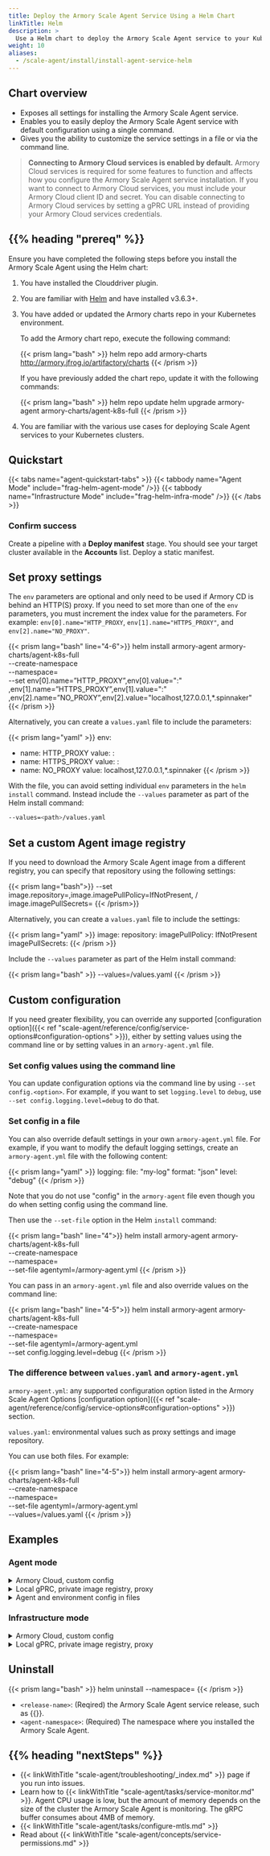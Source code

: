 ```yaml
---
title: Deploy the Armory Scale Agent Service Using a Helm Chart
linkTitle: Helm
description: >
  Use a Helm chart to deploy the Armory Scale Agent service to your Kubernetes cluster.
weight: 10
aliases:
  - /scale-agent/install/install-agent-service-helm
---
```


## Chart overview

- Exposes all settings for installing the Armory Scale Agent service.
- Enables you to easily deploy the Armory Scale Agent service with default configuration using a single command.
- Gives you the ability to customize the service settings in a file or via the command line.

>**Connecting to Armory Cloud services is enabled by default.** Armory Cloud services is required for some features to function and affects how you configure the Armory Scale Agent service installation. If you want to connect to Armory Cloud services, you must include your Armory Cloud client ID and secret. You can disable connecting to Armory Cloud services by setting a gPRC URL instead of providing your Armory Cloud services credentials.


## {{% heading "prereq" %}}

Ensure you have completed the following steps before you install the Armory Scale Agent using the Helm chart:

1. You have installed the Clouddriver plugin.
1. You are familiar with [Helm](https://helm.sh/) and have installed v3.6.3+.
1. You have added or updated the Armory charts repo in your Kubernetes environment.

   To add the Armory chart repo, execute the following command:

   {{< prism lang="bash" >}}
   helm repo add armory-charts http://armory.jfrog.io/artifactory/charts
   {{< /prism >}}

   If you have previously added the chart repo, update it with the following commands:

   {{< prism lang="bash" >}}
   helm repo update
   helm upgrade armory-agent armory-charts/agent-k8s-full
   {{< /prism >}}

1. You are familiar with the various use cases for deploying Scale Agent services to your Kubernetes clusters.

## Quickstart

{{< tabs name="agent-quickstart-tabs" >}}
{{< tabbody name="Agent Mode" include="frag-helm-agent-mode" />}}
{{< tabbody name="Infrastructure Mode" include="frag-helm-infra-mode" />}}
{{< /tabs >}}

### Confirm success

Create a pipeline with a **Deploy manifest** stage. You should see your target cluster available in the **Accounts** list. Deploy a static manifest.

## Set proxy settings

The `env` parameters are optional and only need to be used if Armory CD is behind an HTTP(S) proxy. If you need to set more than one of the `env` parameters, you must increment the index value for the parameters. For example: `env[0].name="HTTP_PROXY`, `env[1].name="HTTPS_PROXY"`, and `env[2].name="NO_PROXY"`.

{{< prism lang="bash" line="4-6">}}
helm install armory-agent armory-charts/agent-k8s-full \
--create-namespace \
--namespace=<agent-namespace> \
--set env[0].name=”HTTP_PROXY”,env[0].value="<hostname>:<port>" \
,env[1].name=”HTTPS_PROXY”,env[1].value="<hostname>:<port>" \
,env[2].name=”NO_PROXY”,env[2].value="localhost,127.0.0.1,*.spinnaker"
{{< /prism >}}

Alternatively, you can create a `values.yaml` file to include the parameters:

{{< prism lang="yaml" >}}
env:
  - name: HTTP_PROXY
    value: <hostname>:<port>
  - name: HTTPS_PROXY
    value: <hostname>:<port>
  - name: NO_PROXY
    value: localhost,127.0.0.1,*.spinnaker
{{< /prism >}}

With the file, you can avoid setting individual `env` parameters in the `helm install` command. Instead include the `--values` parameter as part of the Helm install command:

```bash
--values=<path>/values.yaml
```

## Set a custom Agent image registry

If you need to download the Armory Scale Agent image from a different registry, you can specify that repository using the following settings:

{{< prism lang="bash">}}
--set image.repository=<repo-name>,image.imagePullPolicy=IfNotPresent, /
image.imagePullSecrets=<secret>
{{< /prism>}}

Alternatively, you can create a `values.yaml` file to include the settings:

{{< prism lang="yaml" >}}
image:
  repository: <repo-name>
  imagePullPolicy: IfNotPresent
  imagePullSecrets: <secret>
{{< /prism >}}

Include the `--values` parameter as part of the Helm install command:

{{< prism lang="bash" >}}
--values=<path>/values.yaml
{{< /prism >}}

## Custom configuration

If you need greater flexibility, you can override any supported [configuration option]({{< ref "scale-agent/reference/config/service-options#configuration-options" >}}), either by setting values using the command line or by setting values in an `armory-agent.yml` file.

### Set config values using the command line

You can update configuration options via the command line by using `--set config.<option>`. For example, if you want to set `logging.level` to `debug`, use `--set config.logging.level=debug` to do that.


### Set config in a file

You can also override default settings in your own `armory-agent.yml` file. For example, if you want to modify the default logging settings, create an `armory-agent.yml` file with the following content:

{{< prism lang="yaml" >}}
logging:
  file: "my-log"
  format: "json"
  level: "debug"
{{< /prism >}}

Note that you do not use "config" in the `armory-agent` file even though you do when setting config using the command line.

Then use the `--set-file` option in the Helm `install` command:

{{< prism lang="bash" line="4">}}
helm install armory-agent armory-charts/agent-k8s-full \
--create-namespace \
--namespace=<agent-namespace> \
--set-file agentyml=<path-to>/armory-agent.yml
{{< /prism >}}

You can pass in an `armory-agent.yml` file and also override values on the command line:

{{< prism lang="bash" line="4-5">}}
helm install armory-agent armory-charts/agent-k8s-full \
--create-namespace \
--namespace=<agent-namespace> \
--set-file agentyml=<path-to>/armory-agent.yml \
--set config.logging.level=debug
{{< /prism >}}

### The difference between `values.yaml` and `armory-agent.yml`

`armory-agent.yml`: any supported configuration option listed in the Armory Scale Agent Options [configuration option]({{< ref "scale-agent/reference/config/service-options#configuration-options" >}}) section.

`values.yaml`: environmental values such as proxy settings and image repository.

You can use both files. For example:

{{< prism lang="bash" line="4-5">}}
helm install armory-agent armory-charts/agent-k8s-full \
--create-namespace \
--namespace=<agent-namespace> \
--set-file agentyml=<path-to>/armory-agent.yml \
--values=<path-to>/values.yaml
{{< /prism >}}

## Examples

### Agent mode

<details><summary><string>Armory Cloud, custom config</strong></summary>

This example installs the Armory Scale Agent service into the "dev" namespace with a connection to Armory Cloud services and the following custom configuration:
- `debug` logging level
- Increase the Armory Scale Agent request retry attempts to 5
- Increase the time (in milliseconds) to wait between retry attempts to 5000
- Enables Prometheus.

{{< prism lang="bash" >}}
helm install armory-agent armory-charts/agent-k8s-full \
--create-namespace \
--namespace=dev \
--set hub.auth.armory.clientId=clientID123,hub.auth.armory.secret=s3cret \
,config.logging.level=debug,config.kubernetes.retries.maxRetries=5 \
,config.kubernetes.retries.backOffMs=5000,config.prometheus.enabled=true
{{< /prism >}}

The same custom configuration in an `armory-agent.yml` file:

{{< prism lang="yaml" >}}
logging:
  level: "debug"
kubernetes:
  retries:
    maxRetries: 5
    backOffMs: 5000
prometheus:
  enabled: true
{{< /prism >}}

Install the Armory Scale Agent with configuration in a file:

{{< prism lang="bash" >}}
helm install armory-agent armory-charts/agent-k8s-full \
--create-namespace \
--namespace=dev \
--set hub.auth.armory.clientId=clientID123,hub.auth.armory.secret=s3cret
--set-file agentyml=/Users/armory/armory-agent.yml
{{< /prism >}}

</details>

<details><summary><string>Local gPRC, private image registry, proxy</strong></summary>

This example installs the Armory Scale Agent service into the "dev" namespace with a local gPRC endpoint (no Armory Cloud services connection), pulls the image from a private registry, and configures proxy settings.

{{< prism lang="bash" >}}
helm install armory-agent armory-charts/agent-k8s-full \
--create-namespace \
--namespace=dev \
--set config.clouddriver.grpc=spin-clouddriver-grpc:9091 \
,image.repository=private-reg/agent-k8s \
,image.imagePullPolicy=IfNotPresent \
,image.imagePullSecrets=regcred \
,env[0].name=”HTTP_PROXY”,env[0].value="corp.proxy.com:8080" \
,env[1].name=”HTTPS_PROXY”,env[1].value="corp.proxy.com:443" \
,env[2].name=”NO_PROXY”,env[2].value="localhost,127.0.0.1,*.spinnaker"

{{< /prism >}}

The same custom configuration in a `values.yaml` file:

{{< prism lang="yaml" >}}
image:
  repository: private-reg/agent-k8s
  imagePullPolicy: IfNotPresent
  imagePullSecrets: regcred

env:
  - name: HTTP_PROXY
    value: corp.proxy.com:8080
  - name: HTTPS_PROXY
    value: corp.proxy.com:443
  - name: NO_PROXY
    value: localhost,127.0.0.1,*.spinnaker
{{< /prism >}}

Install the Armory Scale Agent with configuration in a file:

{{< prism lang="bash" >}}
helm install armory-agent armory-charts/agent-k8s-full \
--create-namespace \
--namespace=dev \
--values=/Users/armory/values.yaml
--set config.clouddriver.grpc=spin-clouddriver-grpc:9091
{{< /prism >}}

</details>

<details><summary><string>Agent and environment config in files</strong></summary>

This example installs the Armory Scale Agent service into the "dev" namespace with a connection to Armory Cloud services and the following custom Agent configuration:
- `debug` logging level
- Increase the Armory Scale Agent request retry attempts to 5
- Increase the time (in milliseconds) to wait between retry attempts to 5000
- Enables Prometheus.

Agent configuration in an `armory-agent.yml` file:

{{< prism lang="yaml" >}}
logging:
  level: "debug"
kubernetes:
  retries:
    maxRetries: 5
    backOffMs: 5000
prometheus:
  enabled: true
{{< /prism >}}

Additionally, a `values.yaml` file contains custom repository and proxy settings:

{{< prism lang="yaml" >}}
image:
  repository: private-reg/agent-k8s
  imagePullPolicy: IfNotPresent
  imagePullSecrets: regcred

env:
  - name: HTTP_PROXY
    value: corp.proxy.com:8080
  - name: HTTPS_PROXY
    value: corp.proxy.com:443
  - name: NO_PROXY
    value: localhost,127.0.0.1,*.spinnaker
{{< /prism >}}


Install command:

{{< prism lang="bash" >}}
helm install armory-agent armory-charts/agent-k8s-full \
--create-namespace \
--namespace=dev \
--set hub.auth.armory.clientId=clientID123,hub.auth.armory.secret=s3cret
--set-file agentyml=/Users/armory/armory-agent.yml
--vaues=/Users/amory/values.yaml
{{< /prism >}}

</details>

### Infrastructure mode


<details><summary><string>Armory Cloud, custom config</strong></summary>

This example installs the Armory Scale Agent service into the "dev" namespace with a connection to Armory Cloud services and the following custom configuration:
- `debug` logging level
- Increase the Armory Scale Agent request retry attempts to 5
- Increase the time (in milliseconds) to wait between retry attempts to 5000
- Enables Prometheus.

Create the namespace:

{{< prism lang="bash" >}}
kubectl create namespace dev
{{< /prism >}}

Create the secret:

{{< prism lang="bash" >}}
kubectl create secret generic kubeconfig --from-file=/User/armory/.kube/config -n dev
{{< /prism >}}

Install the Armory Scale Agent:

{{< prism lang="bash" >}}
helm install armory-agent armory-charts/agent-k8s-full \
--namespace=dev \
--set hub.auth.armory.clientId=clientID123,hub.auth.armory.secret=s3cret \
,kubeconfigs.account1.file=config \
,kubeconfigs.account1.secret=s3cr3t \
,config.logging.level=debug,config.kubernetes.retries.maxRetries=5 \
,config.kubernetes.retries.backOffMs=5000,config.prometheus.enabled=true
{{< /prism >}}

The same custom configuration in an `armory-agent.yml` file:

{{< prism lang="yaml" >}}
logging:
  level: "debug"
kubernetes:
  retries:
    maxRetries: 5
    backOffMs: 5000
prometheus:
  enabled: true
{{< /prism >}}

Install the Armory Scale Agent with configuration in a file:

{{< prism lang="bash" >}}
helm install armory-agent armory-charts/agent-k8s-full \
--namespace=dev \
--set hub.auth.armory.clientId=clientID123,hub.auth.armory.secret=s3cret \
,kubeconfigs.account1.file=config \
,kubeconfigs.account1.secret=s3cr3t \
--set-file agentyml=/Users/armory/armory-agent.yml
{{< /prism >}}

</details>



<details><summary><string>Local gPRC, private image registry, proxy</strong></summary>

This example installs the Armory Scale Agent service into the "dev" namespace with a local gPRC endpoint (no Armory Cloud services connection), pulls the image from a private registry, and configures proxy settings.

Create the namespace:

{{< prism lang="bash" >}}
kubectl create namespace dev
{{< /prism >}}

Create the secret:

{{< prism lang="bash" >}}
kubectl create secret generic kubeconfig --from-file=/User/armory/.kube/config -n dev
{{< /prism >}}

Install the Armory Scale Agent:

{{< prism lang="bash" >}}
helm install armory-agent armory-charts/agent-k8s-full \
--namespace=dev \
--set config.clouddriver.grpc=spin-clouddriver-grpc:9091 \
,kubeconfigs.account1.file=config \
,kubeconfigs.account1.secret=s3cr3t \
,image.repository=private-reg/agent-k8s \
,image.imagePullPolicy=IfNotPresent \
,image.imagePullSecrets=regcred \
,env[0].name=”HTTP_PROXY”,env[0].value="corp.proxy.com:8080" \
,env[1].name=”HTTPS_PROXY”,env[1].value="corp.proxy.com:443" \
,env[2].name=”NO_PROXY”,env[2].value="localhost,127.0.0.1,*.spinnaker"
{{< /prism >}}

The same custom configuration in a `values.yaml` file:

{{< prism lang="yaml" >}}
image:
  repository: private-reg/agent-k8s
  imagePullPolicy: IfNotPresent
  imagePullSecrets: regcred

env:
  - name: HTTP_PROXY
    value: corp.proxy.com:8080
  - name: HTTPS_PROXY
    value: corp.proxy.com:443
  - name: NO_PROXY
    value: localhost,127.0.0.1,*.spinnaker
{{< /prism >}}

Install the Armory Scale Agent with configuration in a file:

{{< prism lang="bash" >}}
helm install armory-agent armory-charts/agent-k8s-full \
--namespace=dev \
--values=/Users/armory/values.yaml
--set config.clouddriver.grpc=spin-clouddriver-grpc:9091 \
,kubeconfigs.account1.file=config \
,kubeconfigs.account1.secret=s3cr3t
{{< /prism >}}

</details>

## Uninstall

{{< prism lang="bash" >}}
helm uninstall <release-name> --namespace=<agent-namespace>
{{< /prism >}}

- `<release-name>`: (Reqired) the Armory Scale Agent service release, such as {{<param kubesvc-version>}}.
- `<agent-namespace>`: (Required) The namespace where you installed the Armory Scale Agent.

## {{% heading "nextSteps" %}}

* {{< linkWithTitle "scale-agent/troubleshooting/_index.md" >}} page if you run into issues.
* Learn how to {{< linkWithTitle "scale-agent/tasks/service-monitor.md" >}}. Agent CPU usage is low, but the amount of memory depends on the size of the cluster the Armory Scale Agent is monitoring. The gRPC buffer consumes about 4MB of memory.
* {{< linkWithTitle "scale-agent/tasks/configure-mtls.md" >}}
* Read about {{< linkWithTitle "scale-agent/concepts/service-permissions.md" >}}
</br>
</br>